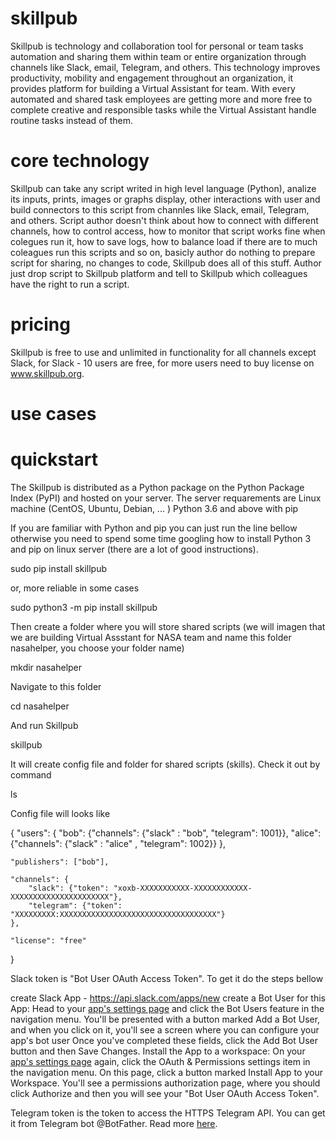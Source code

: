 # skillpub

Skillpub is technology and collaboration tool for personal or team tasks automation and sharing them within team or entire organization through channels like Slack, email, Telegram, and others. This technology improves productivity, mobility and engagement throughout an organization, it provides platform for building a Virtual Assistant for team. With every automated and shared task employees are getting more and more free to complete creative and responsible tasks while the Virtual Assistant handle routine tasks instead of them.    

# core technology 

Skillpub can take any script writed in high level language (Python), analize its inputs, prints, images or graphs display, other interactions with user and build connectors to this script from channles like Slack, email, Telegram, and others.
Script author doesn't think about how to connect with different channels, how to control access, how to monitor that script works fine when colegues run it, how to save logs, how to balance load if there are to much coleagues run this scripts and so on, basicly author do nothing to prepare script for sharing, no changes to code, Skillpub does all of this stuff. Author just drop script to Skillpub platform and tell to Skillpub which colleagues have the right to run a script.  

# pricing

Skillpub is free to use and unlimited in functionality for all channels except Slack, for Slack - 10 users are free, for more users need to buy license on www.skillpub.org.

# use cases


# quickstart

The Skillpub is distributed as a Python package on the Python Package Index (PyPI) and hosted on your server. 
The server requarements are 
  Linux machine (CentOS, Ubuntu, Debian, ... )
  Python 3.6 and above with pip

If you are familiar with Python and pip you can just run the line bellow otherwise you need to spend some time googling how to install Python 3 and pip on linux server (there are a lot of good instructions).

sudo pip install skillpub

or, more reliable in some cases

sudo python3 -m pip install skillpub

Then create a folder where you will store shared scripts (we will imagen that we are building Virtual Assstant for NASA team and name this folder nasahelper, you choose your folder name)

mkdir nasahelper

Navigate to this folder

cd nasahelper

And run Skillpub

skillpub

It will create config file and folder for shared scripts (skills).
Check it out by command

ls

Config file will looks like 

{
    "users": {
        "bob": {"channels": {"slack" : "bob", "telegram": 1001}},
        "alice": {"channels": {"slack" : "alice" , "telegram": 1002}}
    },

    "publishers": ["bob"],

    "channels": {
        "slack": {"token": "xoxb-XXXXXXXXXXX-XXXXXXXXXXXX-XXXXXXXXXXXXXXXXXXXXXX"},
        "telegram": {"token": "XXXXXXXXX:XXXXXXXXXXXXXXXXXXXXXXXXXXXXXXXXXXX"}
    },

    "license": "free"
}

Slack token is "Bot User OAuth Access Token". To get it do the steps bellow

create Slack App - https://api.slack.com/apps/new 
create a Bot User for this App:
  Head to your [app's settings page](https://api.slack.com/apps) and click the Bot Users feature in the navigation menu.
  You'll be presented with a button marked Add a Bot User, and when you click on it, you'll see a screen where you can configure your app's bot user
  Once you've completed these fields, click the Add Bot User button and then Save Changes.
Install the App to a workspace:
  On your [app's settings page](https://api.slack.com/apps) again, click the OAuth & Permissions settings item in the navigation menu.
  On this page, click a button marked Install App to your Workspace.
  You'll see a permissions authorization page, where you should click Authorize and then you will see your "Bot User OAuth Access Token".

Telegram token is the token to access the HTTPS Telegram API. 
You can get it from Telegram bot @BotFather. Read more [here](https://core.telegram.org/bots).






